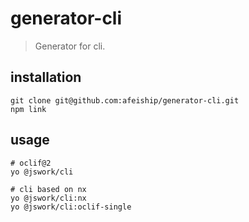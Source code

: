 # generator-cli
> Generator for cli.

## installation
```shell
git clone git@github.com:afeiship/generator-cli.git
npm link
```

## usage
```shell
# oclif@2
yo @jswork/cli

# cli based on nx
yo @jswork/cli:nx
yo @jswork/cli:oclif-single
```
